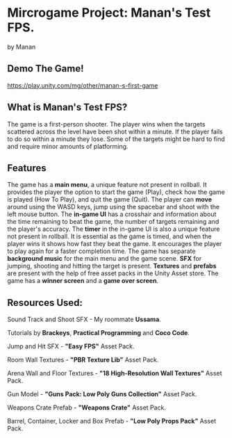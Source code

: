 # Mircrogame Project: Manan's Test FPS.

by Manan

## Demo The Game!
https://play.unity.com/mg/other/manan-s-first-game

## What is Manan's Test FPS?
The game is a first-person shooter. The player wins when the targets scattered across the level have been shot within a minute. If the player fails to do so within a minute they lose. Some of the targets might be hard to find and require minor amounts of platforming.

## Features

The game has a **main menu**, a unique feature not present in rollball. It provides the player the option to start the game (Play), check how the game is played (How To Play), and quit the game (Quit). The player can **move** around using the WASD keys, jump using the spacebar and shoot with the left mouse button. The **in-game UI** has a crosshair and information about the time remaining to beat the game, the number of targets remaining and the player's accuracy. The **timer** in the in-game UI is also a unique feature not present in rollball. It is essential as the game is timed, and when the player wins it shows how fast they beat the game. It encourages the player to play again for a faster completion time. The game has separate **background music** for the main menu and the game scene. **SFX** for jumping, shooting and hitting the target is present. **Textures** and **prefabs** are present with the help of free asset packs in the Unity Asset store. The game has a **winner screen** and a **game over screen**. 

## Resources Used:

Sound Track and Shoot SFX - My roommate **Ussama**.

Tutorials by **Brackeys**, **Practical Programming** and **Coco Code**.

Jump and Hit SFX - **"Easy FPS"** Asset Pack.

Room Wall Textures - **"PBR Texture Lib"** Asset Pack.

Arena Wall and Floor Textures - **"18 High-Resolution Wall Textures"** Asset Pack.

Gun Model - **"Guns Pack: Low Poly Guns Collection"** Asset Pack.

Weapons Crate Prefab - **"Weapons Crate"** Asset Pack.

Barrel, Container, Locker and Box Prefab - **"Low Poly Props Pack"** Asset Pack.

